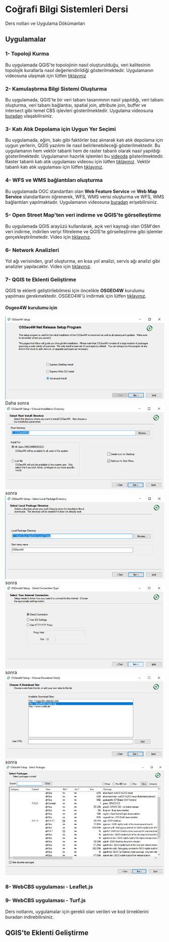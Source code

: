 # Coğrafi Bilgi Sistemleri Dersi 
Ders notları ve Uygulama Dökümanları

## Uygulamalar

### 1- Topoloji Kurma
Bu uygulamada QGIS'te topolojinin nasıl oluşturulduğu, veri kalitesinin topolojik kurallarla nasıl değerlendirildiği gösterilmektedir. Uygulamanın videosuna ulaşmak için lütfen [tıklayınız]()
### 2- Kamulaştırma Bilgi Sistemi Oluşturma
Bu uygulamada, QGIS'te bir veri tabanı tasarımının nasıl yapıldığı, veri tabanı oluşturma, veri tabanı bağlantısı, spatial join, attribute join, buffer ve intersect gibi temel CBS işlevleri gösterilmektedir. Uygulama videosuna [buradan](https://www.youtube.com/watch?v=p-kc4daB1bE) ulaşabilirsiniz.
### 3- Katı Atık Depolama için Uygun Yer Seçimi
Bu uygulamada, eğim, bakı gibi faktörler baz alınarak katı atık depolama için uygun yerlerin, QGIS yazılımı ile nasıl belirlenebileceği gösterilmektedir. Bu uygulamanın hem vektör tabanlı hem de raster tabanlı olarak nasıl yapıldığı gösterilmektedir. Uygulamanın hazırlık işlemleri bu [videoda](https://www.youtube.com/watch?v=rE7datxUIp0) gösterilmektedir. Raster tabanlı katı atık uygulaması videosu için lütfen [tıklayınız](https://www.youtube.com/watch?v=2NzUygEvQ9g). Vektör tabanlı katı atık uygulaması için lütfen [tıklayınız](https://www.youtube.com/watch?v=NoWOmFkxzsk&t=476s).
### 4- WFS ve WMS bağlantıları oluşturma
Bu uygulamada OGC standartları olan **Web Feature Service** ve **Web Map Service** standartlarını öğrenerek, WFS, WMS verisi oluşturma ve WFS, WMS bağlantıları yapılmaktadır. Uygulamanın videosuna [buradan](https://www.youtube.com/watch?v=BaR54_XZGmo) erişebilirsiniz. 
### 5- Open Street Map'ten veri indirme ve QGIS'te görselleştirme
Bu uygulamada QGIS arayüzü kullanılarak, açık veri kaynağı olan OSM'den veri indirme, indirilen veriyi filtreleme ve QGIS'te görselleştirme gibi işlemler gerçekleştirilmetedir. Video için [tıklayınız](https://www.youtube.com/watch?v=LQpxvQxe9Fc).
### 6- Network Analizleri
Yol ağı verisinden, graf oluşturma, en kısa yol analizi, servis ağı analizi gibi analizler yapılacaktır. Video için [tıklayınız](https://www.youtube.com/watch?v=FmoTk09llvg).
### 7- QGIS te Eklenti Geliştirme
QGIS te eklenti geliştirilebilmesi için öncelikle **OSGEO4W** kurulumu yapılması gerekmektedir. OSGEO4W'ü indirmek için lütfen [tıklayınız](https://qgis.org/tr/site/forusers/download.html).
#### Osgeo4W kurulumu için
![resim1](https://github.com/cetincomert/HRT405-Cografi-Bilgi-Sistemleri/blob/master/osgeoW4%20kurulum%20resimleri/osgeow41.png)
Daha sonra
![resim2](https://github.com/cetincomert/HRT405-Cografi-Bilgi-Sistemleri/blob/master/osgeoW4%20kurulum%20resimleri/osgeo4W2.png)
sonra
![resim3](https://github.com/cetincomert/HRT405-Cografi-Bilgi-Sistemleri/blob/master/osgeoW4%20kurulum%20resimleri/osgeo4w3.png)
sonra
![resim4](https://github.com/cetincomert/HRT405-Cografi-Bilgi-Sistemleri/blob/master/osgeoW4%20kurulum%20resimleri/osgeo4w5.png)
sonra
![resim5](https://github.com/cetincomert/HRT405-Cografi-Bilgi-Sistemleri/blob/master/osgeoW4%20kurulum%20resimleri/osgeow6.png)
sonra
![resim6](https://github.com/cetincomert/HRT405-Cografi-Bilgi-Sistemleri/blob/master/osgeoW4%20kurulum%20resimleri/osgeow4W7.png)

### 8- WebCBS uygulaması - Leaflet.js

### 9- WebCBS uygulaması - Turf.js

Ders notlarını, uygulamalar için gerekli olan verileri ve kod örneklerini buradan indirebilirsiniz.

## QGIS'te Eklenti Geliştirme 

